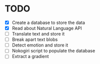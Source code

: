 # TODO

- [x] Create a database to store the data
- [x] Read about Natural Language API
- [ ] Translate text and store it
- [ ] Break apart text blobs
- [ ] Detect emotion and store it
- [ ] Nokogiri script to populate the database
- [ ] Extract a gradient
